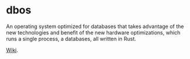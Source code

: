 # dbos

An operating system optimized for databases that takes advantage of the new technologies and benefit of the new hardware optimizations, which runs a single process, a databases, all written in Rust.

[Wiki](https://github.com/radumarias/dbos/wiki).
